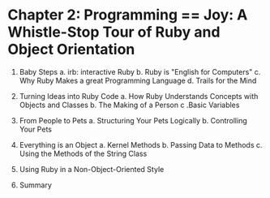 # Chapter 2: Programming == Joy: A Whistle-Stop Tour of Ruby and Object Orientation


1. Baby Steps
    a. irb: interactive Ruby
    b. Ruby is "English for Computers"
    c. Why Ruby Makes a great Programming Language
    d. Trails for the Mind

2. Turning Ideas into Ruby Code
    a. How Ruby Understands Concepts with Objects and Classes
    b. The Making of a Person
    c .Basic Variables


3. From People to Pets
    a. Structuring Your Pets Logically
    b. Controlling Your Pets

4. Everything is an Object
    a. Kernel Methods
    b. Passing Data to Methods
    c. Using the Methods of the String Class

5. Using Ruby in a Non-Object-Oriented Style

6. Summary